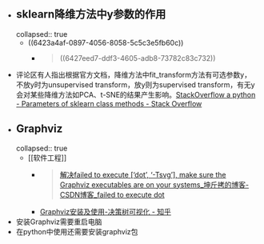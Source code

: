 - ## sklearn降维方法中y参数的作用
  collapsed:: true
	- ((6423a4af-0897-4056-8058-5c5c3e5fb60c))
		- >((6427eed7-ddf3-4605-adb8-73782c83c732))
- 评论区有人指出根据官方文档，降维方法中fit_transform方法有可选参数y，不放y时为unsupervised transform，放y则为supervised transform，有无y会对某些降维方法如PCA、t-SNE的结果产生影响。[StackOverflow a python - Parameters of sklearn class methods - Stack Overflow](https://stackoverflow.com/questions/62782188/parameters-of-sklearn-class-methods)
- ## Graphviz
  collapsed:: true
	- [[软件工程]]
		- >[解决failed to execute [‘dot’, ‘-Tsvg’], make sure the Graphviz executables are on your systems_坤斤拷的博客-CSDN博客_failed to execute dot](https://blog.csdn.net/HNUCSEE_LJK/article/details/86772806)
		- [Graphviz安装及使用-决策树可视化 - 知乎](https://zhuanlan.zhihu.com/p/268532582)
- 安装Graphviz需要重启电脑
- 在python中使用还需要安装graphviz包
